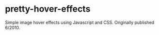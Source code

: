 # pretty-hover-effects
Simple image hover effects using Javascript and CSS. Originally published 6/2010.

